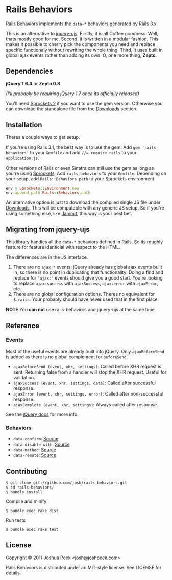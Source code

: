 # Rails Behaviors

Rails Behaviors implements the `data-*` behaviors generated by Rails 3.x.

This is an alternative to [jquery-ujs](https://github.com/rails/jquery-ujs). Firstly, it is all Coffee goodness. Well, thats mostly good for me. Second, it is written in a modular fashion. This makes it possible to cherry pick the components you need and replace specific functionaly without rewriting the whole thing. Third, it uses built in global ajax events rather than adding its own. O, one more thing, **Zepto**.


## Dependencies

**jQuery 1.6.4** or **Zepto 0.8**

*(I'll probably be requiring jQuery 1.7 once its officially released)*

You'll need [Sprockets 2](github.com/sstephenson/sprockets/) if you want to use the gem version. Otherwise you can download the standalone file from the [Downloads](https://github.com/sstephenson/sprockets/downloads) section.


## Installation

Theres a couple ways to get setup.

If you're using Rails 3.1, the best way is to use the gem. Add `gem 'rails-behaviors'` to your `Gemfile` and add `//= require rails` to your `application.js`.

Other versions of Rails or even Sinatra can still use the gem as long as you're using [Sprockets](https://github.com/sstephenson/sprockets/). Add `rails-behaviors` to your `Gemfile`. Depending on your setup, add `Rails::Behaviors.path` to your Sprockets environment.

``` ruby
env = Sprockets::Environment.new
env.append_path Rails::Behaviors.path
```

An alternative option is just to download the compiled single JS file under [Downloads](https://github.com/josh/rails-behaviors/downloads). This will be compatable with any generic JS setup. So if you're using something else, like [Jammit](http://documentcloud.github.com/jammit/), this way is your best bet.


## Migrating from jquery-ujs

This library handles all the `data-*` behaviors defined in Rails. So its roughly feature for feature identicial with respect to the HTML.

The differences are in the JS interface.

1. There are no `ajax:*` events. jQuery already has global ajax events built in, so there is no point in duplicating that functionality. Doing a find and replace for `"ajax:"` events should give you a good start. You're looking to replace `ajax:success` with `ajaxSuccess`, `ajax:error` with `ajaxError`, etc.
2. There are no global configuration options. Theres no equivalent for `$.rails`. Your probably should have never used that in the first place.

**NOTE** You **can not** use rails-behaviors and jquery-ujs at the same time.


## Reference

### Events

Most of the useful events are already built into jQuery. Only `ajaxBeforeSend` is added as there is no global complement for `beforeSend`.

* `ajaxBeforeSend (event, xhr, settings)`: Called before XHR request is sent. Returning false from a handler will stop the XHR request. Useful for validation.
* `ajaxSuccess (event, xhr, settings, data)`: Called after successful response.
* `ajaxError (event, xhr, settings, error)`: Called after non-successful response.
* `ajaxComplete (event, xhr, settings)`: Always called after response.

See the [jQuery docs](http://docs.jquery.com/Ajax_Events) for more info.

### Behaviors

* `data-confirm`: [Source](https://github.com/josh/rails-behaviors/blob/master/lib/rails/confirm.coffee)
* `data-disable-with`: [Source](https://github.com/josh/rails-behaviors/blob/master/lib/rails/disable.coffee)
* `data-method`: [Source](https://github.com/josh/rails-behaviors/blob/master/lib/rails/method.coffee)
* `data-remote`: [Source](https://github.com/josh/rails-behaviors/blob/master/lib/rails/remote.coffee)

## Contributing

    $ git clone git://github.com/josh/rails-behaviors.git
    $ cd rails-behaviors/
    $ bundle install

Compile and minify

    $ bundle exec rake dist

Run tests

    $ bundle exec rake test

## License

Copyright &copy; 2011 Joshua Peek <<josh@joshpeek.com>>

Rails Behaviors is distributed under an MIT-style license. See LICENSE for details.
